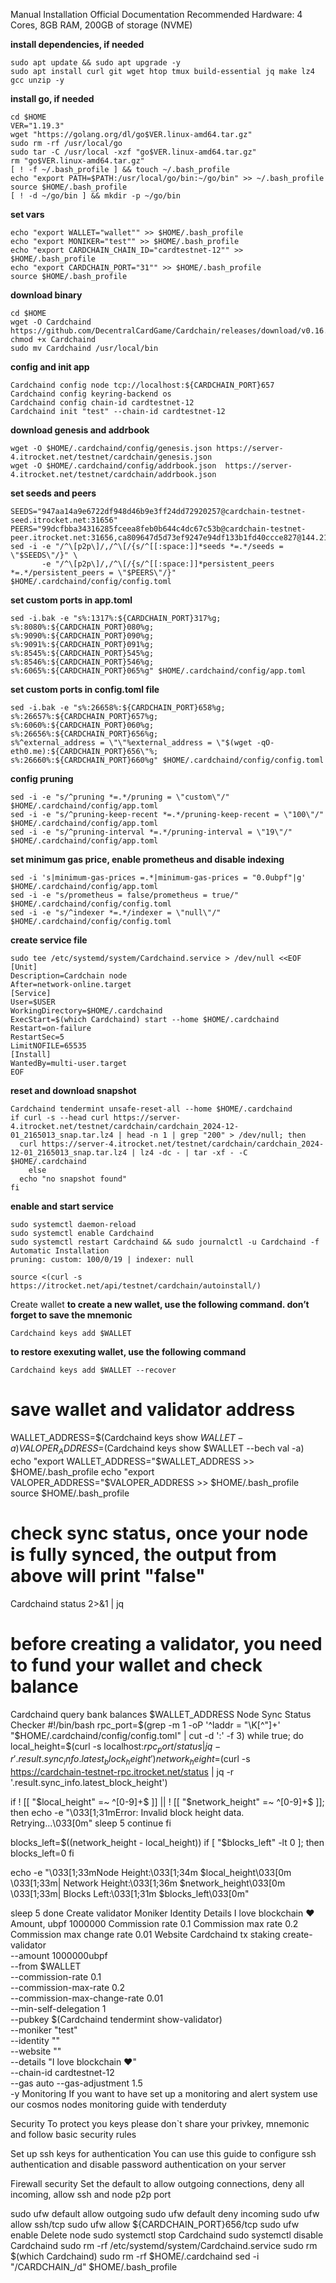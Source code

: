 Manual Installation
Official Documentation
Recommended Hardware: 4 Cores, 8GB RAM, 200GB of storage (NVME)

**install dependencies, if needed**
```
sudo apt update && sudo apt upgrade -y
sudo apt install curl git wget htop tmux build-essential jq make lz4 gcc unzip -y
```

**install go, if needed**
```
cd $HOME
VER="1.19.3"
wget "https://golang.org/dl/go$VER.linux-amd64.tar.gz"
sudo rm -rf /usr/local/go
sudo tar -C /usr/local -xzf "go$VER.linux-amd64.tar.gz"
rm "go$VER.linux-amd64.tar.gz"
[ ! -f ~/.bash_profile ] && touch ~/.bash_profile
echo "export PATH=$PATH:/usr/local/go/bin:~/go/bin" >> ~/.bash_profile
source $HOME/.bash_profile
[ ! -d ~/go/bin ] && mkdir -p ~/go/bin
```

**set vars**
```
echo "export WALLET="wallet"" >> $HOME/.bash_profile
echo "export MONIKER="test"" >> $HOME/.bash_profile
echo "export CARDCHAIN_CHAIN_ID="cardtestnet-12"" >> $HOME/.bash_profile
echo "export CARDCHAIN_PORT="31"" >> $HOME/.bash_profile
source $HOME/.bash_profile
```

**download binary**
```
cd $HOME
wget -O Cardchaind https://github.com/DecentralCardGame/Cardchain/releases/download/v0.16.0/Cardchaind
chmod +x Cardchaind
sudo mv Cardchaind /usr/local/bin
```

**config and init app**
```
Cardchaind config node tcp://localhost:${CARDCHAIN_PORT}657
Cardchaind config keyring-backend os
Cardchaind config chain-id cardtestnet-12
Cardchaind init "test" --chain-id cardtestnet-12
```

**download genesis and addrbook**
```
wget -O $HOME/.cardchaind/config/genesis.json https://server-4.itrocket.net/testnet/cardchain/genesis.json
wget -O $HOME/.cardchaind/config/addrbook.json  https://server-4.itrocket.net/testnet/cardchain/addrbook.json
```

**set seeds and peers**
```
SEEDS="947aa14a9e6722df948d46b9e3ff24dd72920257@cardchain-testnet-seed.itrocket.net:31656"
PEERS="99dcfbba34316285fceea8feb0b644c4dc67c53b@cardchain-testnet-peer.itrocket.net:31656,ca809647d5d73ef9247e94df133b1fd40ccce827@144.217.68.182:26656,d0bb15daba08a7c84c45d8ee48daeadf42d08a6a@185.144.99.114:26656,d0e4edcdd73a7578b10980b3739a5b7218b7e86f@212.23.222.109:26256,3db8323a132c4dee2e1896fd533787b8a23d95b2@194.163.174.151:26656,734563b2bf39ddcc2c672d3e41aad1d259aca4c7@213.199.35.238:26656,86fe149f801ac75213179be5b56fbd1a1e545c43@202.61.225.157:20656,86484b4d411e2cec602c88ae1262a39ab58ea470@207.180.249.47:26656,8f665b8a8fb1a3c95fb43575a06b114d9ced4a98@84.247.138.148:26656,77aad2057be5289f44c4aa5e9df7c26b86038904@65.109.53.24:31656,1c236641285af7dac88600e43c2ca6505fbea454@65.108.2.180:31656"
sed -i -e "/^\[p2p\]/,/^\[/{s/^[[:space:]]*seeds *=.*/seeds = \"$SEEDS\"/}" \
       -e "/^\[p2p\]/,/^\[/{s/^[[:space:]]*persistent_peers *=.*/persistent_peers = \"$PEERS\"/}" $HOME/.cardchaind/config/config.toml
```

**set custom ports in app.toml**
```
sed -i.bak -e "s%:1317%:${CARDCHAIN_PORT}317%g;
s%:8080%:${CARDCHAIN_PORT}080%g;
s%:9090%:${CARDCHAIN_PORT}090%g;
s%:9091%:${CARDCHAIN_PORT}091%g;
s%:8545%:${CARDCHAIN_PORT}545%g;
s%:8546%:${CARDCHAIN_PORT}546%g;
s%:6065%:${CARDCHAIN_PORT}065%g" $HOME/.cardchaind/config/app.toml
```

**set custom ports in config.toml file**
```
sed -i.bak -e "s%:26658%:${CARDCHAIN_PORT}658%g;
s%:26657%:${CARDCHAIN_PORT}657%g;
s%:6060%:${CARDCHAIN_PORT}060%g;
s%:26656%:${CARDCHAIN_PORT}656%g;
s%^external_address = \"\"%external_address = \"$(wget -qO- eth0.me):${CARDCHAIN_PORT}656\"%;
s%:26660%:${CARDCHAIN_PORT}660%g" $HOME/.cardchaind/config/config.toml
```

**config pruning**
```
sed -i -e "s/^pruning *=.*/pruning = \"custom\"/" $HOME/.cardchaind/config/app.toml 
sed -i -e "s/^pruning-keep-recent *=.*/pruning-keep-recent = \"100\"/" $HOME/.cardchaind/config/app.toml
sed -i -e "s/^pruning-interval *=.*/pruning-interval = \"19\"/" $HOME/.cardchaind/config/app.toml
```

**set minimum gas price, enable prometheus and disable indexing**
```
sed -i 's|minimum-gas-prices =.*|minimum-gas-prices = "0.0ubpf"|g' $HOME/.cardchaind/config/app.toml
sed -i -e "s/prometheus = false/prometheus = true/" $HOME/.cardchaind/config/config.toml
sed -i -e "s/^indexer *=.*/indexer = \"null\"/" $HOME/.cardchaind/config/config.toml
```

**create service file**
```
sudo tee /etc/systemd/system/Cardchaind.service > /dev/null <<EOF
[Unit]
Description=Cardchain node
After=network-online.target
[Service]
User=$USER
WorkingDirectory=$HOME/.cardchaind
ExecStart=$(which Cardchaind) start --home $HOME/.cardchaind
Restart=on-failure
RestartSec=5
LimitNOFILE=65535
[Install]
WantedBy=multi-user.target
EOF
```

**reset and download snapshot**
```
Cardchaind tendermint unsafe-reset-all --home $HOME/.cardchaind
if curl -s --head curl https://server-4.itrocket.net/testnet/cardchain/cardchain_2024-12-01_2165013_snap.tar.lz4 | head -n 1 | grep "200" > /dev/null; then
  curl https://server-4.itrocket.net/testnet/cardchain/cardchain_2024-12-01_2165013_snap.tar.lz4 | lz4 -dc - | tar -xf - -C $HOME/.cardchaind
    else
  echo "no snapshot found"
fi
```


**enable and start service**
```
sudo systemctl daemon-reload
sudo systemctl enable Cardchaind
sudo systemctl restart Cardchaind && sudo journalctl -u Cardchaind -f
Automatic Installation
pruning: custom: 100/0/19 | indexer: null

source <(curl -s https://itrocket.net/api/testnet/cardchain/autoinstall/)
```

Create wallet
**to create a new wallet, use the following command. don’t forget to save the mnemonic**
```
Cardchaind keys add $WALLET
```

**to restore exexuting wallet, use the following command**
```
Cardchaind keys add $WALLET --recover
```
# save wallet and validator address
WALLET_ADDRESS=$(Cardchaind keys show $WALLET -a)
VALOPER_ADDRESS=$(Cardchaind keys show $WALLET --bech val -a)
echo "export WALLET_ADDRESS="$WALLET_ADDRESS >> $HOME/.bash_profile
echo "export VALOPER_ADDRESS="$VALOPER_ADDRESS >> $HOME/.bash_profile
source $HOME/.bash_profile

# check sync status, once your node is fully synced, the output from above will print "false"
Cardchaind status 2>&1 | jq 

# before creating a validator, you need to fund your wallet and check balance
Cardchaind query bank balances $WALLET_ADDRESS 
Node Sync Status Checker
#!/bin/bash
rpc_port=$(grep -m 1 -oP '^laddr = "\K[^"]+' "$HOME/.cardchaind/config/config.toml" | cut -d ':' -f 3)
while true; do
  local_height=$(curl -s localhost:$rpc_port/status | jq -r '.result.sync_info.latest_block_height')
  network_height=$(curl -s https://cardchain-testnet-rpc.itrocket.net/status | jq -r '.result.sync_info.latest_block_height')

  if ! [[ "$local_height" =~ ^[0-9]+$ ]] || ! [[ "$network_height" =~ ^[0-9]+$ ]]; then
    echo -e "\033[1;31mError: Invalid block height data. Retrying...\033[0m"
    sleep 5
    continue
  fi

  blocks_left=$((network_height - local_height))
  if [ "$blocks_left" -lt 0 ]; then
    blocks_left=0
  fi

  echo -e "\033[1;33mNode Height:\033[1;34m $local_height\033[0m \033[1;33m| Network Height:\033[1;36m $network_height\033[0m \033[1;33m| Blocks Left:\033[1;31m $blocks_left\033[0m"

  sleep 5
done
Create validator
Moniker
Identity
Details
I love blockchain ❤️
Amount, ubpf
1000000
Commission rate
0.1
Commission max rate
0.2
Commission max change rate
0.01
Website
Cardchaind tx staking create-validator \
--amount 1000000ubpf \
--from $WALLET \
--commission-rate 0.1 \
--commission-max-rate 0.2 \
--commission-max-change-rate 0.01 \
--min-self-delegation 1 \
--pubkey $(Cardchaind tendermint show-validator) \
--moniker "test" \
--identity "" \
--website "" \
--details "I love blockchain ❤️" \
--chain-id cardtestnet-12 \
--gas auto --gas-adjustment 1.5 \
-y
Monitoring
If you want to have set up a monitoring and alert system use our cosmos nodes monitoring guide with tenderduty

Security
To protect you keys please don`t share your privkey, mnemonic and follow basic security rules

Set up ssh keys for authentication
You can use this guide to configure ssh authentication and disable password authentication on your server

Firewall security
Set the default to allow outgoing connections, deny all incoming, allow ssh and node p2p port

sudo ufw default allow outgoing 
sudo ufw default deny incoming 
sudo ufw allow ssh/tcp 
sudo ufw allow ${CARDCHAIN_PORT}656/tcp
sudo ufw enable
Delete node
sudo systemctl stop Cardchaind
sudo systemctl disable Cardchaind
sudo rm -rf /etc/systemd/system/Cardchaind.service
sudo rm $(which Cardchaind)
sudo rm -rf $HOME/.cardchaind
sed -i "/CARDCHAIN_/d" $HOME/.bash_profile
